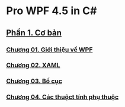 # Pro WPF 4.5 in C\#

## [Phần 1. Cơ bản](./Part1.Fundamentals/README.md)

### [Chương 01. Giới thiệu về WPF](./Part1.Fundamentals/Chapter01.IntroducingWPF.md)

### [Chương 02. XAML](./Part1.Fundamentals/Chapter02.XAML.md)

### [Chương 03. Bố cục](./Part1.Fundamentals/Chapter03.Layout.md)

### [Chương 04. Các thuộct tính phụ thuộc](./Part1.Fundamentals/Chapter04.DependencyProperties.md)
